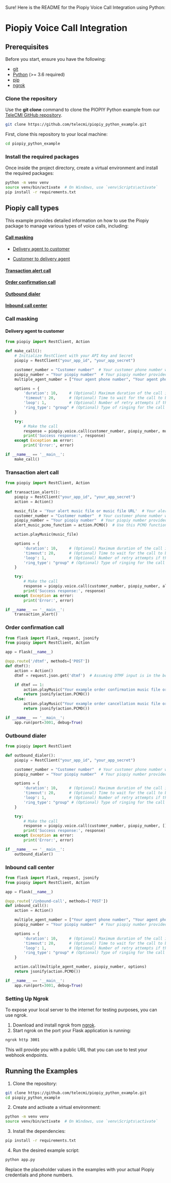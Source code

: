 Sure! Here is the README for the Piopiy Voice Call Integration using Python:

# Piopiy Voice Call Integration

## Prerequisites

Before you start, ensure you have the following:

- <a href="https://git-scm.com/" target="_blank">git</a>
- <a href="https://www.python.org/" target="_blank">Python</a> (>= 3.6 required)
- <a href="https://pypi.org/project/pip/" target="_blank">pip</a>
- <a href="https://ngrok.com/" target="_blank">ngrok</a>

### Clone the repository

Use the **git clone** command to clone the PIOPIY Python example from our <a href="https://github.com/telecmi/piopiy_python_example" target="_blank">TeleCMI GitHub repository</a>.

```bash
git clone https://github.com/telecmi/piopiy_python_example.git
```

First, clone this repository to your local machine:

```sh
cd piopiy_python_example
```

### Install the required packages

Once inside the project directory, create a virtual environment and install the required packages:

```sh
python -m venv venv
source venv/bin/activate  # On Windows, use `venv\Scripts\activate`
pip install -r requirements.txt
```

## Piopiy call types

This example provides detailed information on how to use the Piopiy package to manage various types of voice calls, including:


#### [Call masking](/call_masking)

- [Delivery agent to customer](/call_masking/delivery_agent_to_customer.md)

- [Customer to delivery agent](/call_masking/customer_to_delivery_agent.md)

#### [Transaction alert call](/transaction_alert_call/README.md)

#### [Order confirmation call](/order_confirmation_call/README.md)

#### [Outbound dialer](/outbound_dialer/README.md)

#### [Inbound call center](/inbound_call_center/README.md)

### Call masking

#### Delivery agent to customer

```python
from piopiy import RestClient, Action

def make_call():
    # Initialize RestClient with your API Key and Secret
    piopiy = RestClient("your_app_id", "your_app_secret")

    customer_number = "Customer number"  # Your customer phone number with country code
    piopiy_number = "Your piopiy number"  # Your piopiy number provided by the Piopiy TeleCMI platform
    multiple_agent_number = ["Your agent phone number", "Your agent phone number"]  # Multiple agent's phone numbers with country code

    options = {
        'duration': 10,     # (Optional) Maximum duration of the call in seconds
        'timeout': 20,      # (Optional) Time to wait for the call to be answered
        'loop': 1,          # (Optional) Number of retry attempts if the call is not answered
        'ring_type': "group" # (Optional) Type of ringing for the call
    }

    try:
        # Make the call
        response = piopiy.voice.call(customer_number, piopiy_number, multiple_agent_number, options)
        print('Success response:', response)
    except Exception as error:
        print('Error:', error)

if __name__ == '__main__':
    make_call()
```

### Transaction alert call

```python
from piopiy import RestClient, Action

def transaction_alert():
    piopiy = RestClient("your_app_id", "your_app_secret")
    action = Action()

    music_file = 'Your alert music file or music file URL'  # Your alert music file or music file URL
    customer_number = "Customer number"  # Your customer phone number with country code
    piopiy_number = "Your piopiy number"  # Your piopiy number provided by the Piopiy TeleCMI platform
    alert_music_pcmo_function = action.PCMO()  # Use this PCMO function to play your alert music

    action.playMusic(music_file)

    options = {
        'duration': 10,     # (Optional) Maximum duration of the call in seconds
        'timeout': 20,      # (Optional) Time to wait for the call to be answered
        'loop': 1,          # (Optional) Number of retry attempts if the call is not answered
        'ring_type': "group" # (Optional) Type of ringing for the call
    }

    try:
        # Make the call
        response = piopiy.voice.call(customer_number, piopiy_number, alert_music_pcmo_function, options)
        print('Success response:', response)
    except Exception as error:
        print('Error:', error)

if __name__ == '__main__':
    transaction_alert()
```

### Order confirmation call

```python
from flask import Flask, request, jsonify
from piopiy import RestClient, Action

app = Flask(__name__)

@app.route('/dtmf', methods=['POST'])
def dtmf():
    action = Action()
    dtmf = request.json.get('dtmf')  # Assuming DTMF input is in the body of the request

    if dtmf == 1:
        action.playMusic("Your example order confirmation music file or music file URL")
        return jsonify(action.PCMO())
    else:
        action.playMusic("Your example order cancellation music file or music file URL")
        return jsonify(action.PCMO())

if __name__ == '__main__':
    app.run(port=3001, debug=True)
```

### Outbound dialer

```python
from piopiy import RestClient

def outbound_dialer():
    piopiy = RestClient("your_app_id", "your_app_secret")

    customer_number = "Customer number"  # Your customer phone number with country code
    piopiy_number = "Your piopiy number"  # Your piopiy number provided by the Piopiy TeleCMI platform

    options = {
        'duration': 10,     # (Optional) Maximum duration of the call in seconds
        'timeout': 20,      # (Optional) Time to wait for the call to be answered
        'loop': 1,          # (Optional) Number of retry attempts if the call is not answered
        'ring_type': "group" # (Optional) Type of ringing for the call
    }

    try:
        # Make the call
        response = piopiy.voice.call(customer_number, piopiy_number, [], options)
        print('Success response:', response)
    except Exception as error:
        print('Error:', error)

if __name__ == '__main__':
    outbound_dialer()
```

### Inbound call center

```python
from flask import Flask, request, jsonify
from piopiy import RestClient, Action

app = Flask(__name__)

@app.route('/inbound-call', methods=['POST'])
def inbound_call():
    action = Action()

    multiple_agent_number = ["Your agent phone number", "Your agent phone number"]  # Multiple agent's phone numbers with country code
    piopiy_number = "Your piopiy number"  # Your piopiy number provided by the Piopiy TeleCMI platform

    options = {
        'duration': 10,     # (Optional) Maximum duration of the call in seconds
        'timeout': 20,      # (Optional) Time to wait for the call to be answered
        'loop': 1,          # (Optional) Number of retry attempts if the call is not answered
        'ring_type': "group" # (Optional) Type of ringing for the call
    }

    action.call(multiple_agent_number, piopiy_number, options)
    return jsonify(action.PCMO())

if __name__ == '__main__':
    app.run(port=3001, debug=True)
```

### Setting Up Ngrok

To expose your local server to the internet for testing purposes, you can use ngrok.

1. Download and install ngrok from <a href="https://ngrok.com/" target="_blank">ngrok</a>.
2. Start ngrok on the port your Flask application is running:

```sh
ngrok http 3001
```

This will provide you with a public URL that you can use to test your webhook endpoints.

## Running the Examples

1. Clone the repository:

```sh
git clone https://github.com/telecmi/piopiy_python_example.git
cd piopiy_python_example
```

2. Create and activate a virtual environment:

```sh
python -m venv venv
source venv/bin/activate  # On Windows, use `venv\Scripts\activate`
```

3. Install the dependencies:

```sh
pip install -r requirements.txt
```

4. Run the desired example script:

```sh
python app.py
```

Replace the placeholder values in the examples with your actual Piopiy credentials and phone numbers.
